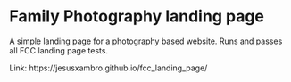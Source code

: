 # Family Photography landing page
A simple landing page for a photography based website. 
Runs and passes all FCC landing page tests.
<p>
Link:
https://jesusxambro.github.io/fcc_landing_page/
